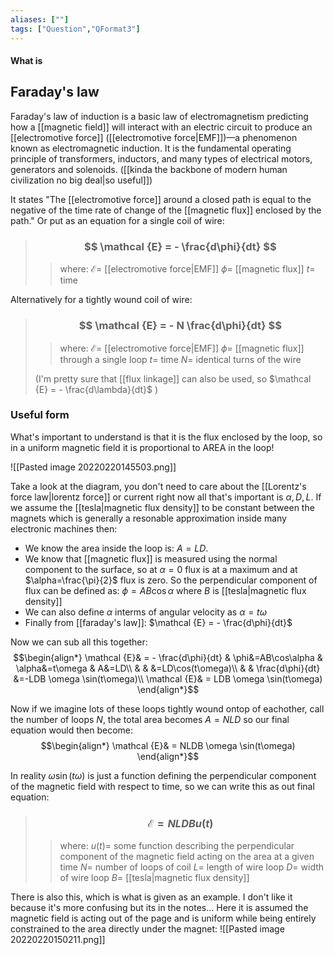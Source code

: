 ```yaml
---
aliases: [""]
tags: ["Question","QFormat3"]
---
```


#### What is
## Faraday's law
Faraday's law of induction is a basic law of electromagnetism predicting how a [[magnetic field]] will interact with an electric circuit to produce an [[electromotive force]] ([[electromotive force|EMF]])—a phenomenon known as electromagnetic induction. 
It is the fundamental operating principle of transformers, inductors, and many types of electrical motors, generators and solenoids. ([[kinda the backbone of modern human civilization no big deal|so useful]])

It states "The [[electromotive force]] around a closed path is equal to the negative of the time rate of change of the [[magnetic flux]] enclosed by the path."
Or put as an equation for a single coil of wire:

> ### $$ \mathcal {E} = - \frac{d\phi}{dt} $$ 
>> where:
>> $\mathcal {E}=$ [[electromotive force|EMF]]
>> $\phi=$ [[magnetic flux]]
>> $t=$ time

Alternatively for a tightly wound coil of wire:

> ### $$ \mathcal {E} = - N \frac{d\phi}{dt} $$
>> where:
>> $\mathcal {E}=$ [[electromotive force|EMF]]
>> $\phi=$ [[magnetic flux]] through a single loop
>> $t=$ time
>> $N =$ identical turns of the wire
> 
> (I'm pretty sure that [[flux linkage]] can also be used, so $\mathcal {E} = - \frac{d\lambda}{dt}$ )

### Useful form

What's important to understand is that it is the flux enclosed by the loop, so in a uniform magnetic field it is proportional to AREA in the loop!

![[Pasted image 20220220145503.png]]

Take a look at the diagram, you don't need to care about the [[Lorentz's force law|lorentz force]] or current right now all that's important is $\alpha, D, L$. If we assume the [[tesla|magnetic flux density]] to be constant between the magnets which is generally a resonable approximation inside many electronic machines then:
- We know the area inside the loop is: $A=LD$.
- We know that [[magnetic flux]] is measured using the normal component to the surface, so at $\alpha=0$ flux is at a maximum and at $\alpha=\frac{\pi}{2}$ flux is zero. So the perpendicular component of flux can be defined as: $\phi=AB\cos\alpha$ where $B$ is [[tesla|magnetic flux density]]
- We can also define $\alpha$ interms of angular velocity as $\alpha=t\omega$
- Finally from [[faraday's law]]: $\mathcal {E} = - \frac{d\phi}{dt}$

Now we can sub all this together:
$$\begin{align*}
\mathcal {E}& = - \frac{d\phi}{dt} & \phi&=AB\cos\alpha & \alpha&=t\omega & A&=LD\\
& & &=LD\cos(t\omega)\\
& & \frac{d\phi}{dt} &=-LDB \omega \sin(t\omega)\\
\mathcal {E}& = LDB \omega \sin(t\omega)
\end{align*}$$

Now if we imagine lots of these loops tightly wound ontop of eachother, call the number of loops $N$, the total area becomes $A=NLD$ so our final equation would then become:
$$\begin{align*}
\mathcal {E}& = NLDB \omega \sin(t\omega)
\end{align*}$$

In reality $\omega\sin(t\omega)$ is just a function defining the perpendicular component of the magnetic field with respect to time, so we can write this as out final equation:

> ### $$ \mathcal {E} = NLDB u(t) $$ 
>> where:
>> $u(t)=$ some function describing the perpendicular component of the magnetic field acting on the area at a given time
>> $N=$ number of loops of coil
>> $L=$ length of wire loop
>> $D=$ width of wire loop
>> $B=$ [[tesla|magnetic flux density]]

There is also this, which is what is given as an example. I don't like it because it's more confusing but its in the notes... Here it is assumed the magnetic field is acting out of the page and is uniform while being entirely constrained to the area directly under the magnet:
![[Pasted image 20220220150211.png]]